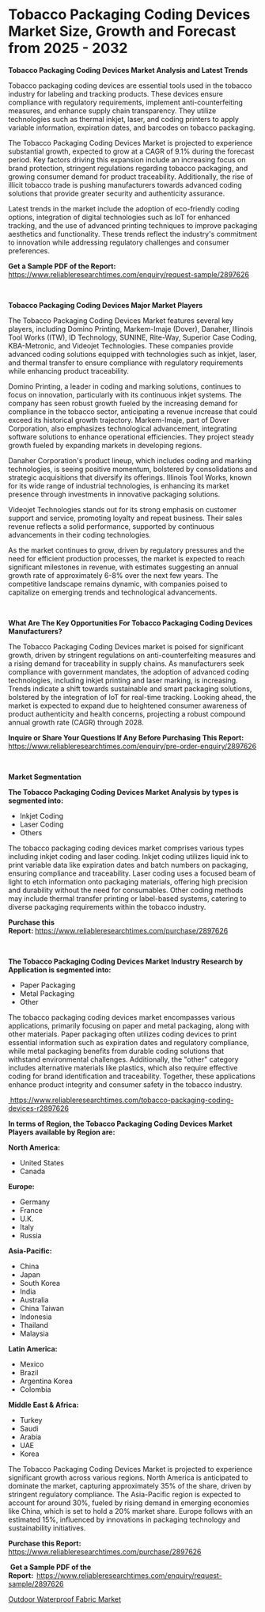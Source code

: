 <p><h1>Tobacco Packaging Coding Devices Market Size, Growth and Forecast from 2025 - 2032</h1></p><p><strong>Tobacco Packaging Coding Devices Market Analysis and Latest Trends</strong></p>
<p><p>Tobacco packaging coding devices are essential tools used in the tobacco industry for labeling and tracking products. These devices ensure compliance with regulatory requirements, implement anti-counterfeiting measures, and enhance supply chain transparency. They utilize technologies such as thermal inkjet, laser, and coding printers to apply variable information, expiration dates, and barcodes on tobacco packaging.</p><p>The Tobacco Packaging Coding Devices Market is projected to experience substantial growth, expected to grow at a CAGR of 9.1% during the forecast period. Key factors driving this expansion include an increasing focus on brand protection, stringent regulations regarding tobacco packaging, and growing consumer demand for product traceability. Additionally, the rise of illicit tobacco trade is pushing manufacturers towards advanced coding solutions that provide greater security and authenticity assurance.</p><p>Latest trends in the market include the adoption of eco-friendly coding options, integration of digital technologies such as IoT for enhanced tracking, and the use of advanced printing techniques to improve packaging aesthetics and functionality. These trends reflect the industry's commitment to innovation while addressing regulatory challenges and consumer preferences.</p></p>
<p><strong>Get a Sample PDF of the Report:&nbsp;</strong> <a href="https://www.reliableresearchtimes.com/enquiry/request-sample/2897626?utm_campaign=3504&utm_medium=2&utm_source=Github&utm_content=ia&utm_term=15032025&utm_id=tobacco-packaging-coding-devices">https://www.reliableresearchtimes.com/enquiry/request-sample/2897626</a></p>
<p>&nbsp;</p>
<p><strong>Tobacco Packaging Coding Devices Major Market Players</strong></p>
<p><p>The Tobacco Packaging Coding Devices Market features several key players, including Domino Printing, Markem-Imaje (Dover), Danaher, Illinois Tool Works (ITW), ID Technology, SUNINE, Rite-Way, Superior Case Coding, KBA-Metronic, and Videojet Technologies. These companies provide advanced coding solutions equipped with technologies such as inkjet, laser, and thermal transfer to ensure compliance with regulatory requirements while enhancing product traceability.</p><p>Domino Printing, a leader in coding and marking solutions, continues to focus on innovation, particularly with its continuous inkjet systems. The company has seen robust growth fueled by the increasing demand for compliance in the tobacco sector, anticipating a revenue increase that could exceed its historical growth trajectory. Markem-Imaje, part of Dover Corporation, also emphasizes technological advancement, integrating software solutions to enhance operational efficiencies. They project steady growth fueled by expanding markets in developing regions.</p><p>Danaher Corporation's product lineup, which includes coding and marking technologies, is seeing positive momentum, bolstered by consolidations and strategic acquisitions that diversify its offerings. Illinois Tool Works, known for its wide range of industrial technologies, is enhancing its market presence through investments in innovative packaging solutions.</p><p>Videojet Technologies stands out for its strong emphasis on customer support and service, promoting loyalty and repeat business. Their sales revenue reflects a solid performance, supported by continuous advancements in their coding technologies.</p><p>As the market continues to grow, driven by regulatory pressures and the need for efficient production processes, the market is expected to reach significant milestones in revenue, with estimates suggesting an annual growth rate of approximately 6-8% over the next few years. The competitive landscape remains dynamic, with companies poised to capitalize on emerging trends and technological advancements.</p></p>
<p>&nbsp;</p>
<p><strong>What Are The Key Opportunities For Tobacco Packaging Coding Devices Manufacturers?</strong></p>
<p><p>The Tobacco Packaging Coding Devices market is poised for significant growth, driven by stringent regulations on anti-counterfeiting measures and a rising demand for traceability in supply chains. As manufacturers seek compliance with government mandates, the adoption of advanced coding technologies, including inkjet printing and laser marking, is increasing. Trends indicate a shift towards sustainable and smart packaging solutions, bolstered by the integration of IoT for real-time tracking. Looking ahead, the market is expected to expand due to heightened consumer awareness of product authenticity and health concerns, projecting a robust compound annual growth rate (CAGR) through 2028.</p></p>
<p><strong>Inquire or Share Your Questions If Any Before Purchasing This Report:</strong> <a href="https://www.reliableresearchtimes.com/enquiry/pre-order-enquiry/2897626?utm_campaign=3504&utm_medium=2&utm_source=Github&utm_content=ia&utm_term=15032025&utm_id=tobacco-packaging-coding-devices">https://www.reliableresearchtimes.com/enquiry/pre-order-enquiry/2897626</a></p>
<p>&nbsp;</p>
<p><strong>Market Segmentation</strong></p>
<p><strong>The Tobacco Packaging Coding Devices Market Analysis by types is segmented into:</strong></p>
<p><ul><li>Inkjet Coding</li><li>Laser Coding</li><li>Others</li></ul></p>
<p><p>The tobacco packaging coding devices market comprises various types including inkjet coding and laser coding. Inkjet coding utilizes liquid ink to print variable data like expiration dates and batch numbers on packaging, ensuring compliance and traceability. Laser coding uses a focused beam of light to etch information onto packaging materials, offering high precision and durability without the need for consumables. Other coding methods may include thermal transfer printing or label-based systems, catering to diverse packaging requirements within the tobacco industry.</p></p>
<p><strong>Purchase this Report:&nbsp;</strong><a href="https://www.reliableresearchtimes.com/purchase/2897626?utm_campaign=3504&utm_medium=2&utm_source=Github&utm_content=ia&utm_term=15032025&utm_id=tobacco-packaging-coding-devices">https://www.reliableresearchtimes.com/purchase/2897626</a></p>
<p>&nbsp;</p>
<p><strong>The Tobacco Packaging Coding Devices Market Industry Research by Application is segmented into:</strong></p>
<p><ul><li>Paper Packaging</li><li>Metal Packaging</li><li>Other</li></ul></p>
<p><p>The tobacco packaging coding devices market encompasses various applications, primarily focusing on paper and metal packaging, along with other materials. Paper packaging often utilizes coding devices to print essential information such as expiration dates and regulatory compliance, while metal packaging benefits from durable coding solutions that withstand environmental challenges. Additionally, the "other" category includes alternative materials like plastics, which also require effective coding for brand identification and traceability. Together, these applications enhance product integrity and consumer safety in the tobacco industry.</p></p>
<p><a href="https://www.reliableresearchtimes.com/tobacco-packaging-coding-devices-r2897626?utm_campaign=3504&utm_medium=2&utm_source=Github&utm_content=ia&utm_term=15032025&utm_id=tobacco-packaging-coding-devices">&nbsp;https://www.reliableresearchtimes.com/tobacco-packaging-coding-devices-r2897626</a></p>
<p><strong>In terms of Region, the Tobacco Packaging Coding Devices Market Players available by Region are:</strong></p>
<p>
    <p> <strong> North America: </strong>
        <ul>
            <li>United States</li>
            <li>Canada</li>
        </ul>
        </p> 
    <p> <strong> Europe: </strong>
        <ul>
            <li>Germany</li>
            <li>France</li>
            <li>U.K.</li>
            <li>Italy</li>
            <li>Russia</li>
        </ul>
        </p> 
    <p> <strong> Asia-Pacific: </strong>
        <ul>
            <li>China</li>
            <li>Japan</li>
            <li>South Korea</li>
            <li>India</li>
            <li>Australia</li>
            <li>China Taiwan</li>
            <li>Indonesia</li>
            <li>Thailand</li>
            <li>Malaysia</li>
        </ul>
        </p> 
    <p> <strong> Latin America: </strong>
        <ul>
            <li>Mexico</li>
            <li>Brazil</li>
            <li>Argentina Korea</li>
            <li>Colombia</li>
        </ul>
        </p> 
    <p> <strong> Middle East & Africa: </strong>
        <ul>
            <li>Turkey</li>
            <li>Saudi</li>
            <li>Arabia</li>
            <li>UAE</li>
            <li>Korea</li>
        </ul>
    </p>
    </p>
<p><p>The Tobacco Packaging Coding Devices Market is projected to experience significant growth across various regions. North America is anticipated to dominate the market, capturing approximately 35% of the share, driven by stringent regulatory compliance. The Asia-Pacific region is expected to account for around 30%, fueled by rising demand in emerging economies like China, which is set to hold a 20% market share. Europe follows with an estimated 15%, influenced by innovations in packaging technology and sustainability initiatives.</p></p>
<p><strong>Purchase this Report: </strong><a href="https://www.reliableresearchtimes.com/purchase/2897626?utm_campaign=3504&utm_medium=2&utm_source=Github&utm_content=ia&utm_term=15032025&utm_id=tobacco-packaging-coding-devices">https://www.reliableresearchtimes.com/purchase/2897626</a></p>
<p>&nbsp;<strong>Get a Sample PDF of the Report:&nbsp;&nbsp;</strong><a href="https://www.reliableresearchtimes.com/enquiry/request-sample/2897626?utm_campaign=3504&utm_medium=2&utm_source=Github&utm_content=ia&utm_term=15032025&utm_id=tobacco-packaging-coding-devices">https://www.reliableresearchtimes.com/enquiry/request-sample/2897626</a></p>
<p><strong></strong></p>
<p><p><a href="https://github.com/hedbomkrahe/Market-Research-Report-List-1/blob/main/outdoor-waterproof-fabric-market.md?utm_campaign=3504&utm_medium=2&utm_source=Github&utm_content=ia&utm_term=15032025&utm_id=tobacco-packaging-coding-devices">Outdoor Waterproof Fabric Market</a></p></p>
